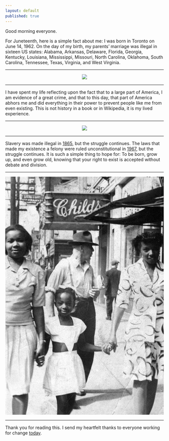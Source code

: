 ```yaml
---
layout: default
published: true
---
```


Good morning everyone.

For Juneteenth, here is a simple fact about me: I was born in Toronto on June 14, 1962. On the day of my birth, my parents’ marriage was illegal in sixteen US states: Alabama, Arkansas, Delaware, Florida, Georgia, Kentucky, Louisiana, Mississippi, Missouri, North Carolina, Oklahoma, South Carolina, Tennessee, Texas, Virginia, and West Virginia.

---

<center><img src="/assets/images/juneteenth/the-ring.jpeg"/></center>

---

I have spent my life reflecting upon the fact that to a large part of America, I am evidence of a great crime, and that to this day, that part of America abhors me and did everything in their power to prevent people like me from even existing. This is not history in a book or in Wikipedia, it is my lived experience.

---

<center><img src="/assets/images/juneteenth/reg-huron.jpeg"/></center>

---

Slavery was made illegal in [1865], but the struggle continues. The laws that made my existence a felony were ruled unconstitutional in [1967], but the struggle continues. It is such a simple thing to hope for: To be born, grow up, and even grow old, knowing that your right to exist is accepted without debate and division.

[1865]: https://en.wikipedia.org/wiki/Thirteenth_Amendment_to_the_United_States_Constitution
[1967]: https://en.wikipedia.org/wiki/Loving_v._Virginia
[juneteenth]: https://en.wikipedia.org/wiki/Juneteenth

---

<center><img src="/assets/images/juneteenth/evy-gwen-lois.jpeg"/></center>

---

Thank you for reading this. I send my heartfelt thanks to everyone working for change [today][juneteenth].
